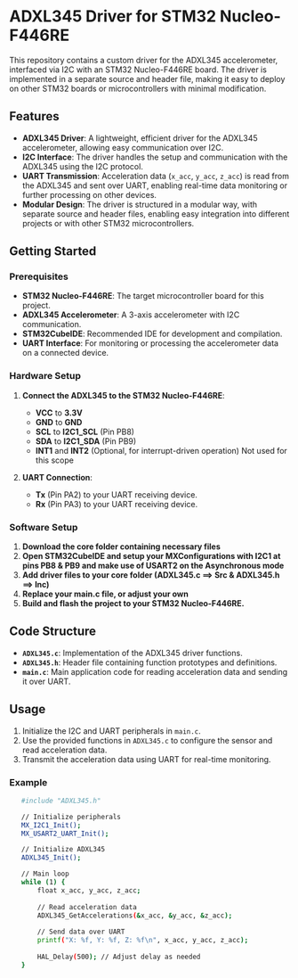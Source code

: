 # ADXL345 Driver for STM32 Nucleo-F446RE

This repository contains a custom driver for the ADXL345 accelerometer, interfaced via I2C with an STM32 Nucleo-F446RE board. The driver is implemented in a separate source and header file, making it easy to deploy on other STM32 boards or microcontrollers with minimal modification.

## Features

- **ADXL345 Driver**: A lightweight, efficient driver for the ADXL345 accelerometer, allowing easy communication over I2C.
- **I2C Interface**: The driver handles the setup and communication with the ADXL345 using the I2C protocol.
- **UART Transmission**: Acceleration data (`x_acc`, `y_acc`, `z_acc`) is read from the ADXL345 and sent over UART, enabling real-time data monitoring or further processing on other devices.
- **Modular Design**: The driver is structured in a modular way, with separate source and header files, enabling easy integration into different projects or with other STM32 microcontrollers.

## Getting Started

### Prerequisites

- **STM32 Nucleo-F446RE**: The target microcontroller board for this project.
- **ADXL345 Accelerometer**: A 3-axis accelerometer with I2C communication.
- **STM32CubeIDE**: Recommended IDE for development and compilation.
- **UART Interface**: For monitoring or processing the accelerometer data on a connected device.

### Hardware Setup

1. **Connect the ADXL345 to the STM32 Nucleo-F446RE**:
   - **VCC** to **3.3V**
   - **GND** to **GND**
   - **SCL** to **I2C1_SCL** (Pin PB8)
   - **SDA** to **I2C1_SDA** (Pin PB9)
   - **INT1** and **INT2** (Optional, for interrupt-driven operation) Not used for this scope

2. **UART Connection**:
   - **Tx** (Pin PA2) to your UART receiving device.
   - **Rx** (Pin PA3) to your UART receiving device.

### Software Setup

1. **Download the core folder containing necessary files**
2. **Open STM32CubeIDE and setup your MXConfigurations with I2C1 at pins PB8 & PB9 and make use of USART2 on the Asynchronous mode**
3. **Add driver files to your core folder (ADXL345.c ==> Src & ADXL345.h ==> Inc)**
4. **Replace your main.c file, or adjust your own**
5. **Build and flash the project to your STM32 Nucleo-F446RE.**

## Code Structure

- **`ADXL345.c`**: Implementation of the ADXL345 driver functions.
- **`ADXL345.h`**: Header file containing function prototypes and definitions.
- **`main.c`**: Main application code for reading acceleration data and sending it over UART.

## Usage

1. Initialize the I2C and UART peripherals in `main.c`.
2. Use the provided functions in `ADXL345.c` to configure the sensor and read acceleration data.
3. Transmit the acceleration data using UART for real-time monitoring.
### Example
```bash
   #include "ADXL345.h"

   // Initialize peripherals
   MX_I2C1_Init();
   MX_USART2_UART_Init();

   // Initialize ADXL345
   ADXL345_Init();

   // Main loop
   while (1) {
       float x_acc, y_acc, z_acc;
    
       // Read acceleration data
       ADXL345_GetAccelerations(&x_acc, &y_acc, &z_acc);
    
       // Send data over UART
       printf("X: %f, Y: %f, Z: %f\n", x_acc, y_acc, z_acc);
    
       HAL_Delay(500); // Adjust delay as needed
   }
